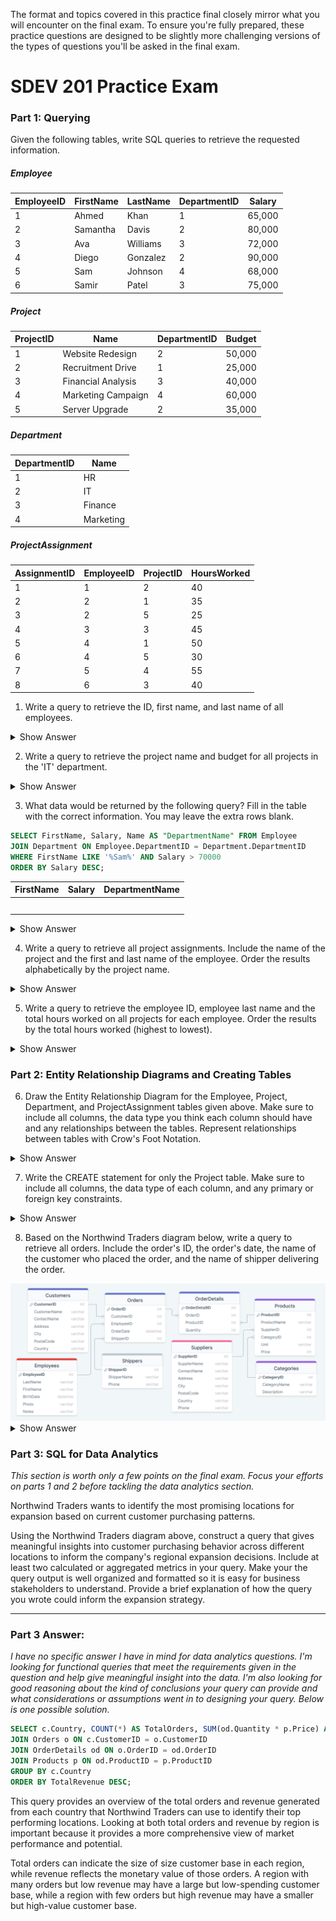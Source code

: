 
The format and topics covered in this practice final closely mirror what you will encounter on the final exam. To ensure you're fully prepared, these practice questions are designed to be slightly more challenging versions of the types of questions you'll be asked in the final exam.

# SDEV 201 Practice Exam

### Part 1: Querying

Given the following tables, write SQL queries to retrieve the requested information.
##### Employee

| EmployeeID | FirstName | LastName | DepartmentID | Salary |
| ---------- | --------- | -------- | ------------ | ------ |
| 1          | Ahmed     | Khan     | 1            | 65,000 |
| 2          | Samantha  | Davis    | 2            | 80,000 |
| 3          | Ava       | Williams | 3            | 72,000 |
| 4          | Diego     | Gonzalez | 2            | 90,000 |
| 5          | Sam       | Johnson  | 4            | 68,000 |
| 6          | Samir     | Patel    | 3            | 75,000 |

##### Project

| ProjectID | Name               | DepartmentID | Budget |
| --------- | ------------------ | ------------ | ------ |
| 1         | Website Redesign   | 2            | 50,000 |
| 2         | Recruitment Drive  | 1            | 25,000 |
| 3         | Financial Analysis | 3            | 40,000 |
| 4         | Marketing Campaign | 4            | 60,000 |
| 5         | Server Upgrade     | 2            | 35,000 |

##### Department

| DepartmentID | Name      |
| ------------ | --------- |
| 1            | HR        |
| 2            | IT        |
| 3            | Finance   |
| 4            | Marketing |

##### ProjectAssignment

| AssignmentID | EmployeeID | ProjectID | HoursWorked |
| ------------ | ---------- | --------- | ----------- |
| 1            | 1          | 2         | 40          |
| 2            | 2          | 1         | 35          |
| 3            | 2          | 5         | 25          |
| 4            | 3          | 3         | 45          |
| 5            | 4          | 1         | 50          |
| 6            | 4          | 5         | 30          |
| 7            | 5          | 4         | 55          |
| 8            | 6          | 3         | 40          |

1. Write a query to retrieve the ID, first name, and last name of all employees.

<details>
<summary>Show Answer</summary>
SELECT EmployeeID, FirstName, LastName FROM Employee;
</details>

2. Write a query to retrieve the project name and budget for all projects in the 'IT' department.

<details>
<summary>Show Answer</summary>
<p>SELECT Project.Name, Budget FROM Project</p>
<p>JOIN Department ON Project.DepartmentID = Department.DepartmentID</p>
<p>WHERE Department.Name = 'IT';</p>
</details>

3. What data would be returned by the following query? Fill in the table with the correct information. You may leave the extra rows blank.

```sql
SELECT FirstName, Salary, Name AS "DepartmentName" FROM Employee
JOIN Department ON Employee.DepartmentID = Department.DepartmentID
WHERE FirstName LIKE '%Sam%' AND Salary > 70000
ORDER BY Salary DESC;
```

| FirstName | Salary | DepartmentName |
| --------- | ------ | -------------- |
|           |        |                |
|           |        |                |
|           |        |                |
|           |        |                |
|           |        |                |

<details>
<summary>Show Answer</summary>
<p>FirstName | Salary | DepartmentName</p>
<p>Samantha | 80,000 | IT</p>
<p>Samir | 75,000 | Finance</p>
</details>

4. Write a query to retrieve all project assignments. Include the name of the project and the first and last name of the employee. Order the results alphabetically by the project name.

<details>
<summary>Show Answer</summary>
<p>SELECT Name AS ProjectName, FirstName, LastName FROM ProjectAssignment</p>
<p>JOIN Project ON ProjectAssignment.ProjectID = Project.ProjectID</p>
<p>JOIN Employee ON ProjectAssignment.EmployeeID = Employee.EmployeeID</p>
<p>ORDER BY Project.Name ASC;</p>
</details>

5. Write a query to retrieve the employee ID, employee last name and the total hours worked on all projects for each employee. Order the results by the total hours worked (highest to lowest).

<details>
<summary>Show Answer</summary>
<p>SELECT Employee.EmployeeID, LastName, SUM(HoursWorked) AS TotalHours FROM ProjectAssignment</p>
<p>JOIN Employee ON ProjectAssignment.EmployeeID = Employee.EmployeeID</p>
<p>JOIN Project ON ProjectAssignment.ProjectID = Project.ProjectID</p>
<p>GROUP BY Employee.EmployeeID</p>
<p>ORDER BY TotalHours DESC;</p>
</details>

### Part 2: Entity Relationship Diagrams and Creating Tables

6. Draw the Entity Relationship Diagram for the Employee, Project, Department, and ProjectAssignment tables given above. Make sure to include all columns, the data type you think each column should have and any relationships between the tables. Represent relationships between tables with Crow's Foot Notation.

<details>
<summary>Show Answer</summary>
<img src="https://raw.githubusercontent.com/kellerflint/Class-Intro-SQL/hugo/content/SQL-Files/Images/PracticeExamDiagramKey.png">
</details>

7. Write the CREATE statement for only the Project table. Make sure to include all columns, the data type of each column, and any primary or foreign key constraints.

<details>
<summary>Show Answer</summary>
<p>CREATE TABLE Project (</p>
<p>    &emsp;ProjectID INT PRIMARY KEY,</p>
<p>    &emsp;Name VARCHAR(100) NOT NULL,</p>
<p>    &emsp;DepartmentID INT NULL,</p>
<p>    &emsp;Budget INT NOT NULL,</p>
<p>    &emsp;FOREIGN KEY (DepartmentID) REFERENCES Department(DepartmentID)</p>
<p>);</p>
<p>Note: Assign columns to be NULL or NOT NULL according to your best judgement.<p>
</details>

8. Based on the Northwind Traders diagram below, write a query to retrieve all orders. Include the order's ID, the order's date, the name of the customer who placed the order, and the name of shipper delivering the order.

<img src="https://raw.githubusercontent.com/kellerflint/Class-Intro-SQL/hugo/content/SQL-Files/NorthwindERD.png">

<details>
<summary>Show Answer</summary>
<p>SELECT OrderID, OrderDate, CustomerName, ShipperName FROM Orders</p>
<p>JOIN Customers ON Orders.CustomerID = Customers.CustomerID</p>
<p>JOIN Shippers ON Orders.ShipperID = Shipper.ShipperID</p>
</details>

### Part 3: SQL for Data Analytics

*This section is worth only a few points on the final exam. Focus your efforts on parts 1 and 2 before tackling the data analytics section.*

Northwind Traders wants to identify the most promising locations for expansion based on current customer purchasing patterns.

Using the Northwind Traders diagram above, construct a query that gives meaningful insights into customer purchasing behavior across different locations to inform the company's regional expansion decisions. Include at least two calculated or aggregated metrics in your query. Make your the query output is well organized and formatted so it is easy for business stakeholders to understand. Provide a brief explanation of how the query you wrote could inform the expansion strategy.

---

### Part 3 Answer:

*I have no specific answer I have in mind for data analytics questions. I'm looking for functional queries that meet the requirements given in the question and help give meaningful insight into the data. I'm also looking for good reasoning about the kind of conclusions your query can provide and what considerations or assumptions went in to designing your query. Below is one possible solution.*

```sql
SELECT c.Country, COUNT(*) AS TotalOrders, SUM(od.Quantity * p.Price) AS TotalRevenue FROM Customers c
JOIN Orders o ON c.CustomerID = o.CustomerID
JOIN OrderDetails od ON o.OrderID = od.OrderID
JOIN Products p ON od.ProductID = p.ProductID
GROUP BY c.Country
ORDER BY TotalRevenue DESC;
```

This query provides an overview of the total orders and revenue generated from each country that Northwind Traders can use to identify their top performing locations. Looking at both total orders and revenue by region is important because it provides a more comprehensive view of market performance and potential.

Total orders can indicate the size of size customer base in each region, while revenue reflects the monetary value of those orders. A region with many orders but low revenue may have a large but low-spending customer base, while a region with few orders but high revenue may have a smaller but high-value customer base.